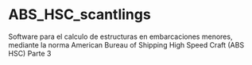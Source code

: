 # ABS_HSC_scantlings

Software para el calculo de estructuras en embarcaciones menores, mediante la norma American Bureau of Shipping High Speed Craft (ABS HSC) Parte 3
